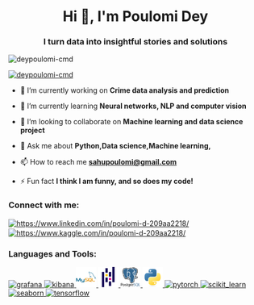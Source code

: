 
<h1 align="center">Hi 👋, I'm Poulomi Dey</h1>
<h3 align="center">I turn data into insightful stories and solutions</h3>


<p align="left"> <img src="https://komarev.com/ghpvc/?username=deypoulomi-cmd&label=Profile%20views&color=0e75b6&style=flat" alt="deypoulomi-cmd" /> </p>

<p align="left"> <a href="https://github.com/ryo-ma/github-profile-trophy"><img src="https://github-profile-trophy.vercel.app/?username=deypoulomi-cmd" alt="deypoulomi-cmd" /></a> </p>

- 🔭 I’m currently working on **Crime data analysis and prediction**

- 🌱 I’m currently learning **Neural networks, NLP and computer vision**

- 👯 I’m looking to collaborate on **Machine learning and data science project**

- 💬 Ask me about **Python,Data science,Machine learning,**

- 📫 How to reach me **sahupoulomi@gmail.com**

- ⚡ Fun fact **I think I am funny, and so does my code!**

<h3 align="left">Connect with me:</h3>
<p align="left">
<a href="https://linkedin.com/in/https://www.linkedin.com/in/poulomi-d-209aa2218/" target="blank"><img align="center" src="https://raw.githubusercontent.com/rahuldkjain/github-profile-readme-generator/master/src/images/icons/Social/linked-in-alt.svg" alt="https://www.linkedin.com/in/poulomi-d-209aa2218/" height="30" width="40" /></a>
  <a href="https://www.kaggle.com/" target="blank"><img align="center" src="https://raw.githubusercontent.com/rahuldkjain/github-profile-readme-generator/master/src/images/icons/Social/linked-in-alt.svg" alt="https://www.kaggle.com/in/poulomi-d-209aa2218/" height="30" width="40" /></a>
</p>

<h3 align="left">Languages and Tools:</h3>
<p align="left"> <a href="https://grafana.com" target="_blank" rel="noreferrer"> <img src="https://www.vectorlogo.zone/logos/grafana/grafana-icon.svg" alt="grafana" width="40" height="40"/> </a> <a href="https://www.elastic.co/kibana" target="_blank" rel="noreferrer"> <img src="https://www.vectorlogo.zone/logos/elasticco_kibana/elasticco_kibana-icon.svg" alt="kibana" width="40" height="40"/> </a> <a href="https://www.mysql.com/" target="_blank" rel="noreferrer"> <img src="https://raw.githubusercontent.com/devicons/devicon/master/icons/mysql/mysql-original-wordmark.svg" alt="mysql" width="40" height="40"/> </a> <a href="https://pandas.pydata.org/" target="_blank" rel="noreferrer"> <img src="https://raw.githubusercontent.com/devicons/devicon/2ae2a900d2f041da66e950e4d48052658d850630/icons/pandas/pandas-original.svg" alt="pandas" width="40" height="40"/> </a> <a href="https://www.postgresql.org" target="_blank" rel="noreferrer"> <img src="https://raw.githubusercontent.com/devicons/devicon/master/icons/postgresql/postgresql-original-wordmark.svg" alt="postgresql" width="40" height="40"/> </a> <a href="https://www.python.org" target="_blank" rel="noreferrer"> <img src="https://raw.githubusercontent.com/devicons/devicon/master/icons/python/python-original.svg" alt="python" width="40" height="40"/> </a> <a href="https://pytorch.org/" target="_blank" rel="noreferrer"> <img src="https://www.vectorlogo.zone/logos/pytorch/pytorch-icon.svg" alt="pytorch" width="40" height="40"/> </a> <a href="https://scikit-learn.org/" target="_blank" rel="noreferrer"> <img src="https://upload.wikimedia.org/wikipedia/commons/0/05/Scikit_learn_logo_small.svg" alt="scikit_learn" width="40" height="40"/> </a> <a href="https://seaborn.pydata.org/" target="_blank" rel="noreferrer"> <img src="https://seaborn.pydata.org/_images/logo-mark-lightbg.svg" alt="seaborn" width="40" height="40"/> </a> <a href="https://www.tensorflow.org" target="_blank" rel="noreferrer"> <img src="https://www.vectorlogo.zone/logos/tensorflow/tensorflow-icon.svg" alt="tensorflow" width="40" height="40"/> </a> </p>



